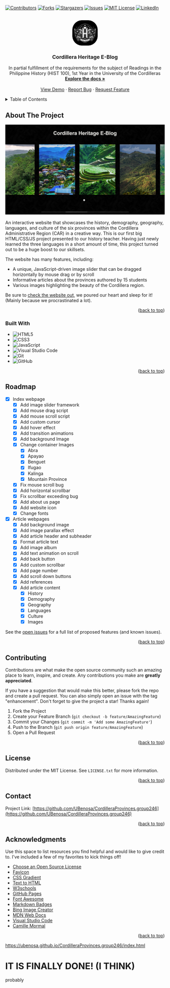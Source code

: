 <a name="readme-top"></a>
[![Contributors][contributors-shield]][contributors-url]
[![Forks][forks-shield]][forks-url]
[![Stargazers][stars-shield]][stars-url]
[![Issues][issues-shield]][issues-url]
[![MIT License][license-shield]][license-url]
[![LinkedIn][linkedin-shield]][linkedin-url]



<!-- PROJECT LOGO -->
<br />
<div align="center">
  <a href="https://github.com/UBenosa/CordilleraProvinces.group246">
    <img src="../Images/Icons/icon.png" alt="Logo" width="80" height="80">
  </a>

  <h3 align="center">Cordillera Heritage E-Blog</h3>

  <p align="center">
    In partial fulfillment of the requirements for the subject of Readings in the Philippine History (HIST 100), 1st Year in the University of the Cordilleras
    <br />
    <a href="https://github.com/UBenosa/CordilleraProvinces.group246/"><strong>Explore the docs »</strong></a>
    <br />
    <br />
    <a href="https://ubenosa.github.io/CordilleraProvinces.group246/index.html">View Demo</a>
    ·
    <a href="https://github.com/UBenosa/CordilleraProvinces.group246/issues">Report Bug</a>
    ·
    <a href="https://github.com/UBenosa/CordilleraProvinces.group246/issues">Request Feature</a>
  </p>
</div>

<details>
  <summary>Table of Contents</summary>
  <ol>
    <li>
      <a href="#about-the-project">About The Project</a>
      <ul>
        <li><a href="#built-with">Built With</a></li>
      </ul>
    </li>
    <li><a href="#roadmap">Roadmap</a></li>
    <li><a href="#contributing">Contributing</a></li>
    <li><a href="#license">License</a></li>
    <li><a href="#contact">Contact</a></li>
    <li><a href="#acknowledgments">Acknowledgments</a></li>
  </ol>
</details>

## About The Project

[![Product Name Screen Shot][product-screenshot]](https://ubenosa.github.io/CordilleraProvinces.group246/index.html)

An interactive website that showcases the history, demography, geography, languages, and culture of the six provinces within the Cordillera Administrative Region (CAR) in a creative way. This is our first big HTML/CSS/JS project presented to our history teacher. Having just newly learned the three languages in a short amount of time, this project turned out to be a huge boost to our skillsets.

The website has many features, including:
* A unique, JavaScript-driven image slider that can be dragged horizontally by mouse drag or by scroll
* Informative articles about the provinces authored by 15 students
* Various images highlighting the beauty of the Cordillera region.

Be sure to [check the website out](https://ubenosa.github.io/CordilleraProvinces.group246/index.html), we poured our heart and sleep for it! (Mainly because we procrastinated a lot).

<p align="right">(<a href="#readme-top">back to top</a>)</p>



### Built With

* ![HTML5](https://img.shields.io/badge/html5-%23E34F26.svg?style=for-the-badge&logo=html5&logoColor=white)
* ![CSS3](https://img.shields.io/badge/css3-%231572B6.svg?style=for-the-badge&logo=css3&logoColor=white)
* ![JavaScript](https://img.shields.io/badge/javascript-%23323330.svg?style=for-the-badge&logo=javascript&logoColor=%23F7DF1E)
* ![Visual Studio Code](https://img.shields.io/badge/Visual%20Studio%20Code-0078d7.svg?style=for-the-badge&logo=visual-studio-code&logoColor=white)
* ![Git](https://img.shields.io/badge/git-%23F05033.svg?style=for-the-badge&logo=git&logoColor=white)
* ![GitHub](https://img.shields.io/badge/github-%23121011.svg?style=for-the-badge&logo=github&logoColor=white)

<p align="right">(<a href="#readme-top">back to top</a>)</p>



<!-- ROADMAP -->
## Roadmap

- [x] Index webpage
    - [x] Add image slider framework
    - [x] Add mouse drag script
    - [x] Add mouse scroll script
    - [x] Add custom cursor
    - [x] Add hover effect
    - [x] Add transition animations
    - [x] Add background Image
    - [x] Change container Images
        - [x] Abra
        - [x] Apayao
        - [x] Benguet
        - [x] Ifugao
        - [x] Kalinga
        - [x] Mountain Province
    - [x] Fix mouse scroll bug
    - [x] Add horizontal scrollbar
    - [x] Fix scrollbar exceeding bug
    - [x] Add about us page
    - [x] Add website icon
    - [x] Change fonts
- [x] Article webpages
    - [x] Add background image
    - [x] Add image parallax effect
    - [x] Add article header and subheader
    - [x] Format article text
    - [x] Add image album
    - [x] Add text animation on scroll
    - [x] Add back button
    - [x] Add custom scrollbar
    - [x] Add page number
    - [x] Add scroll down buttons
    - [x] Add references
    - [X] Add article content
        - [x] History
        - [x] Demography
        - [x] Geography
        - [x] Languages
        - [x] Culture
        - [x] Images

See the [open issues](https://github.com/UBenosa/CordilleraProvinces.group246/issues) for a full list of proposed features (and known issues).

<p align="right">(<a href="#readme-top">back to top</a>)</p>



<!-- CONTRIBUTING -->
## Contributing

Contributions are what make the open source community such an amazing place to learn, inspire, and create. Any contributions you make are **greatly appreciated**.

If you have a suggestion that would make this better, please fork the repo and create a pull request. You can also simply open an issue with the tag "enhancement".
Don't forget to give the project a star! Thanks again!

1. Fork the Project
2. Create your Feature Branch (`git checkout -b feature/AmazingFeature`)
3. Commit your Changes (`git commit -m 'Add some AmazingFeature'`)
4. Push to the Branch (`git push origin feature/AmazingFeature`)
5. Open a Pull Request

<p align="right">(<a href="#readme-top">back to top</a>)</p>



<!-- LICENSE -->
## License

Distributed under the MIT License. See `LICENSE.txt` for more information.

<p align="right">(<a href="#readme-top">back to top</a>)</p>



<!-- CONTACT -->
## Contact

Project Link: [https://github.com/UBenosa/CordilleraProvinces.group246](https://github.com/UBenosa/CordilleraProvinces.group246)

<p align="right">(<a href="#readme-top">back to top</a>)</p>



<!-- ACKNOWLEDGMENTS -->
## Acknowledgments

Use this space to list resources you find helpful and would like to give credit to. I've included a few of my favorites to kick things off!

* [Choose an Open Source License](https://choosealicense.com)
* [Favicon](https://favicon.io/)
* [CSS Gradient](https://cssgradient.io/)
* [Text to HTML](https://www.textfixer.com/html/convert-text-html.php)
* [W3schools](https://www.w3schools.com/)
* [GitHub Pages](https://pages.github.com)
* [Font Awesome](https://fontawesome.com)
* [Markdown Badges](https://shields.io/)
* [Bing Image Creator](https://www.bing.com/create)
* [MDN Web Docs](https://developer.mozilla.org/en-US/)
* [Visual Studio Code](https://code.visualstudio.com/)
* [Camille Mormal](https://camillemormal.com/)


<p align="right">(<a href="#readme-top">back to top</a>)</p>


https://ubenosa.github.io/CordilleraProvinces.group246/index.html

# IT IS FINALLY DONE! (I THINK)
probably


<!-- MARKDOWN LINKS & IMAGES -->
[contributors-shield]: https://img.shields.io/github/contributors/UBenosa/CordilleraProvinces.group246.svg?style=for-the-badge
[contributors-url]: https://github.com/UBenosa/CordilleraProvinces.group246/graphs/contributors
[forks-shield]: https://img.shields.io/github/forks/UBenosa/CordilleraProvinces.group246.svg?style=for-the-badge
[forks-url]: https://github.com/UBenosa/CordilleraProvinces.group246/network/members
[stars-shield]: https://img.shields.io/github/stars/UBenosa/CordilleraProvinces.group246.svg?style=for-the-badge
[stars-url]: https://github.com/UBenosa/CordilleraProvinces.group246/stargazers
[issues-shield]: https://img.shields.io/github/issues/UBenosa/CordilleraProvinces.group246.svg?style=for-the-badge
[issues-url]: https://github.com/UBenosa/CordilleraProvinces.group246/issues
[license-shield]: https://img.shields.io/github/license/UBenosa/CordilleraProvinces.group246.svg?style=for-the-badge
[license-url]: https://github.com/UBenosa/CordilleraProvinces.group246/LICENSE.txt
[linkedin-shield]: https://img.shields.io/badge/-LinkedIn-black.svg?style=for-the-badge&logo=linkedin&colorB=555
[linkedin-url]: https://www.linkedin.com/in/zyrus-a27a81219/
[product-screenshot]: Documentation-Images/article-header.jpg

